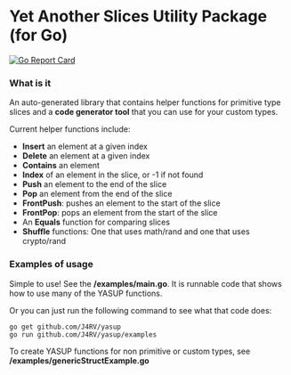 # Yet Another Slices Utility Package (for Go)

[![Go Report Card](https://goreportcard.com/badge/github.com/J4RV/yasup)](https://goreportcard.com/report/github.com/J4RV/yasup)

### What is it

An auto-generated library that contains helper functions for primitive type slices and a **code generator tool** that you can use for your custom types.

Current helper functions include:

- **Insert** an element at a given index
- **Delete** an element at a given index
- **Contains** an element
- **Index** of an element in the slice, or -1 if not found
- **Push** an element to the end of the slice
- **Pop** an element from the end of the slice
- **FrontPush**: pushes an element to the start of the slice
- **FrontPop**: pops an element from the start of the slice
- An **Equals** function for comparing slices
- **Shuffle** functions: One that uses math/rand and one that uses crypto/rand

### Examples of usage

Simple to use! See the **/examples/main.go**. It is runnable code that shows how to use many of the YASUP functions.

Or you can just run the following command to see what that code does:

```
go get github.com/J4RV/yasup
go run github.com/J4RV/yasup/examples
```

To create YASUP functions for non primitive or custom types, see **/examples/genericStructExample.go**
